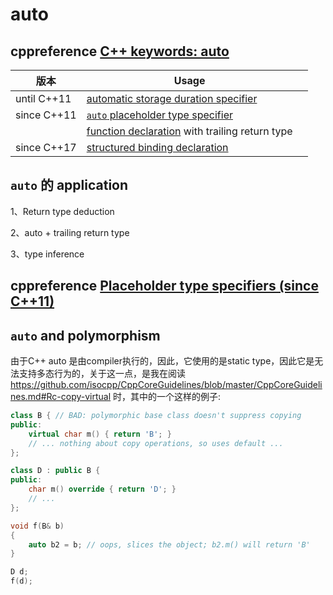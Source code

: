 # auto

## cppreference [C++ keywords: auto](https://en.cppreference.com/w/cpp/keyword/auto)

| 版本        | Usage                                                        |      |
| ----------- | ------------------------------------------------------------ | ---- |
| until C++11 | [automatic storage duration specifier](https://en.cppreference.com/w/cpp/language/storage_duration) |      |
| since C++11 | [`auto` placeholder type specifier](https://en.cppreference.com/w/cpp/language/auto) |      |
|             | [function declaration](https://en.cppreference.com/w/cpp/language/function) with trailing return type |      |
| since C++17 | [structured binding declaration](https://en.cppreference.com/w/cpp/language/structured_binding) |      |



## `auto` 的 application

1、Return type deduction

2、auto + trailing return type

3、type inference

## cppreference [Placeholder type specifiers (since C++11)](https://en.cppreference.com/w/cpp/language/auto)







## `auto` and polymorphism

由于C++ auto 是由compiler执行的，因此，它使用的是static type，因此它是无法支持多态行为的，关于这一点，是我在阅读 https://github.com/isocpp/CppCoreGuidelines/blob/master/CppCoreGuidelines.md#Rc-copy-virtual 时，其中的一个这样的例子:


```C++
class B { // BAD: polymorphic base class doesn't suppress copying
public:
    virtual char m() { return 'B'; }
    // ... nothing about copy operations, so uses default ...
};

class D : public B {
public:
    char m() override { return 'D'; }
    // ...
};

void f(B& b)
{
    auto b2 = b; // oops, slices the object; b2.m() will return 'B'
}

D d;
f(d);
```

